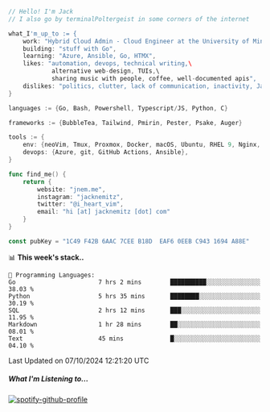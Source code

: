 ```go
// Hello! I'm Jack
// I also go by terminalPoltergeist in some corners of the internet

what_I'm_up_to := {
    work: "Hybrid Cloud Admin - Cloud Engineer at the University of Minnesota",
    building: "stuff with Go",
    learning: "Azure, Ansible, Go, HTMX",
    likes: "automation, devops, technical writing,\
            alternative web-design, TUIs,\
            sharing music with people, coffee, well-documented apis",
    dislikes: "politics, clutter, lack of communication, inactivity, Java",
}

languages := {Go, Bash, Powershell, Typescript/JS, Python, C}

frameworks := {BubbleTea, Tailwind, Pmirin, Pester, Psake, Auger}

tools := {
    env: {neoVim, Tmux, Proxmox, Docker, macOS, Ubuntu, RHEL 9, Nginx, DigitalOcean, Cloudflare},
    devops: {Azure, git, GitHub Actions, Ansible},
}

func find_me() {
    return {
        website: "jnem.me",
        instagram: "jacknemitz",
        twitter: "@i_heart_vim",
        email: "hi [at] jacknemitz [dot] com"
    }
}

const pubKey = "1C49 F42B 6AAC 7CEE B18D  EAF6 0EEB C943 1694 A88E"
```

<!--START_SECTION:waka-->
📊 **This week's stack..** 

```text
💬 Programming Languages: 
Go                       7 hrs 2 mins        ██████████░░░░░░░░░░░░░░░   38.03 % 
Python                   5 hrs 35 mins       ████████░░░░░░░░░░░░░░░░░   30.19 % 
SQL                      2 hrs 12 mins       ███░░░░░░░░░░░░░░░░░░░░░░   11.95 % 
Markdown                 1 hr 28 mins        ██░░░░░░░░░░░░░░░░░░░░░░░   08.01 % 
Text                     45 mins             █░░░░░░░░░░░░░░░░░░░░░░░░   04.10 % 
```


 Last Updated on 07/10/2024 12:21:20 UTC
<!--END_SECTION:waka-->

##### What I'm Listening to...

[![spotify-github-profile](https://jnem.me/listening-item?maxAge=2592000)](https://jnem.me/listening)
